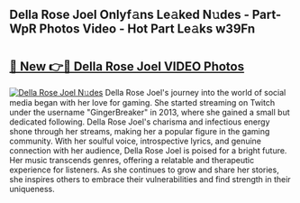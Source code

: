 ## Della Rose Joel Onlyf𝚊ns Le𝚊ked N𝚞des - Part-WpR Photos Video - Hot Part Le𝚊ks w39Fn

# <h2><a href="http://ac29259.deff.icu/?id=Della+Rose+Joel">🔗 New 👉🔴 Della Rose Joel VIDEO Photos</a></h2>

[![Della Rose Joel N𝚞des](https://i.imgur.com/rIISA9y.gif)](http://ac29259.deff.icu/?id=Della+Rose+Joel)
Della Rose Joel's journey into the world of social media began with her love for gaming. She started streaming on Twitch under the username "GingerBreaker" in 2013, where she gained a small but dedicated following. Della Rose Joel's charisma and infectious energy shone through her streams, making her a popular figure in the gaming community. With her soulful voice, introspective lyrics, and genuine connection with her audience, Della Rose Joel is poised for a bright future. Her music transcends genres, offering a relatable and therapeutic experience for listeners. As she continues to grow and share her stories, she inspires others to embrace their vulnerabilities and find strength in their uniqueness.
